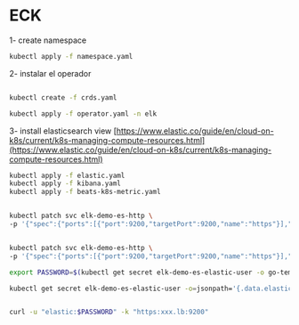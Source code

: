 # ECK


1- create namespace

```bash
kubectl apply -f namespace.yaml
```

2- instalar el operador

```bash

kubectl create -f crds.yaml

kubectl apply -f operator.yaml -n elk

```

3- install elasticsearch view [https://www.elastic.co/guide/en/cloud-on-k8s/current/k8s-managing-compute-resources.html](https://www.elastic.co/guide/en/cloud-on-k8s/current/k8s-managing-compute-resources.html)


```bash
kubectl apply -f elastic.yaml
kubectl apply -f kibana.yaml
kubectl apply -f beats-k8s-metric.yaml

```

```bash

kubectl patch svc elk-demo-es-http \
-p '{"spec":{"ports":[{"port":9200,"targetPort":9200,"name":"https"}],"type":"LoadBalancer"}}'
```

```bash

kubectl patch svc elk-demo-es-http \
-p '{"spec":{"ports":[{"port":9200,"targetPort":9200,"name":"https"}],"type":"NodePort"}}'
```

```bash
export PASSWORD=$(kubectl get secret elk-demo-es-elastic-user -o go-template='{{.data.elastic | base64decode}}')
```
```bash
kubectl get secret elk-demo-es-elastic-user -o=jsonpath='{.data.elastic}' -n elk-home | base64 --decode; echo
```
```bash

curl -u "elastic:$PASSWORD" -k "https:xxx.lb:9200"
```